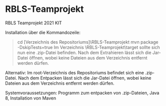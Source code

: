 ﻿# RBLS-Teamprojekt
RBLS Teamprojekt 2021 KIT


Installation über die Kommandozeile:
 > cd [Verzeichnis des Repositoriums]\RBLS-Teamprojekt
 > mvn package -DskipTests=true
 Im Verzeichnis \RBLS-Teamprojekt\target sollte sich nun eine .zip-Datei befinden.
 Nach dem Extrahieren lässt sich die Jar-Datei öffnen, wobei keine Dateien aus dem Verzeichnis entfernt werden dürfen.

Alternativ: 
 Im root-Verzeichnis des Repositoriums befindet sich eine .zip-Datei.
 Nach dem Entpacken lässt sich die Jar-Datei öffnen, wobei keine Dateien aus dem Verzeichnis entfernt werden dürfen.

Systemvoraussetzungen:
Programm zum entpacken von .zip-Dateien, Java 8, Installation von Maven
